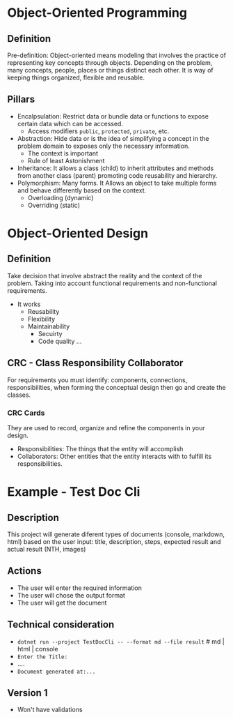 # Object-Oriented Programming

## Definition

Pre-definition: Object-oriented means modeling that involves the practice of representing key concepts through objects. Depending on the problem, many concepts, people, places or things distinct each other. It is way of keeping things organized, flexible and reusable.

## Pillars
- Encalpsulation: Restrict data or bundle data or functions to expose certain data which can be accessed.
  - Access modifiers `public`, `protected`, `private`, etc.
- Abstraction: Hide data or is the idea of simplifying a concept in the problem domain to exposes only the necessary information.
  - The context is important
  - Rule of least Astonishment
- Inheritance: It allows a class (child) to inherit attributes and methods from another class (parent) promoting code reusability and hierarchy.
- Polymorphism: Many forms. It Allows an object to take multiple forms and behave differently based on the context.
  - Overloading (dynamic)
  - Overriding (static)

# Object-Oriented Design

## Definition

Take decision that involve abstract the reality and the context of the problem. Taking into account functional requirements and non-functional requirements.

- It works
  - Reusability
  - Flexibility
  - Maintainability
    - Secuirty
    - Code quality
    ...

## CRC - Class Responsibility Collaborator

For requirements you must identify: components, connections, responsibilities, when forming the conceptual design then go and create the classes.

### CRC Cards

They are used to record, organize and refine the components in your design.

- Responsibilities: The things that the entity will accomplish
- Collaborators: Other entities that the entity interacts with to fulfill its responsibilities.

# Example - Test Doc Cli

## Description

This project will generate diferent types of documents (console, markdown, html) based on the user input: title, description, steps, expected result and actual result (NTH, images)

## Actions

- The user will enter the required information
- The user will chose the output format
- The user will get the document

## Technical consideration

- `dotnet run --project TestDocCli -- --format md --file result` # md | html | console
- `Enter the Title:`
- ....
- `Document generated at:...`

## Version 1

- Won't have validations